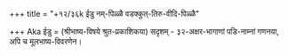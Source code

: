 +++
title = "+१२/३६k ईडु नम्-पिळ्ळै वडक्कुत्-तिरु-वीदि-पिळ्ळै"

+++
Aka ईडु = (श्रीभाष्य-विषये श्रुत-प्रकाशिकया) सदृशम् - ३२-अक्षर-भागाणां पडि-नाम्नां गणनया, अपि च मूलभाष्य-विवरणेन।  